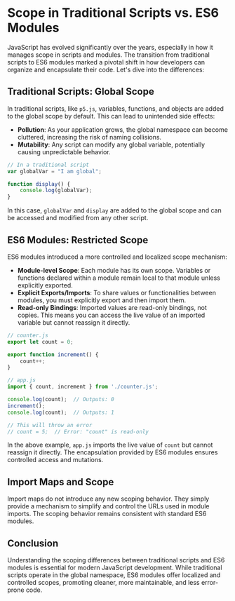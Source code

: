 
# Scope in Traditional Scripts vs. ES6 Modules

JavaScript has evolved significantly over the years, especially in how it manages scope in scripts and modules. The transition from traditional scripts to ES6 modules marked a pivotal shift in how developers can organize and encapsulate their code. Let's dive into the differences:

## Traditional Scripts: Global Scope

In traditional scripts, like `p5.js`, variables, functions, and objects are added to the global scope by default. This can lead to unintended side effects:

- **Pollution**: As your application grows, the global namespace can become cluttered, increasing the risk of naming collisions.
- **Mutability**: Any script can modify any global variable, potentially causing unpredictable behavior.

```javascript
// In a traditional script
var globalVar = "I am global";

function display() {
    console.log(globalVar);
}
```

In this case, `globalVar` and `display` are added to the global scope and can be accessed and modified from any other script.

## ES6 Modules: Restricted Scope

ES6 modules introduced a more controlled and localized scope mechanism:

- **Module-level Scope**: Each module has its own scope. Variables or functions declared within a module remain local to that module unless explicitly exported.
- **Explicit Exports/Imports**: To share values or functionalities between modules, you must explicitly export and then import them.
- **Read-only Bindings**: Imported values are read-only bindings, not copies. This means you can access the live value of an imported variable but cannot reassign it directly.

```javascript
// counter.js
export let count = 0;

export function increment() {
    count++;
}

// app.js
import { count, increment } from './counter.js';

console.log(count);  // Outputs: 0
increment();
console.log(count);  // Outputs: 1

// This will throw an error
// count = 5;  // Error: "count" is read-only
```

In the above example, `app.js` imports the live value of `count` but cannot reassign it directly. The encapsulation provided by ES6 modules ensures controlled access and mutations.

## Import Maps and Scope

Import maps do not introduce any new scoping behavior. They simply provide a mechanism to simplify and control the URLs used in module imports. The scoping behavior remains consistent with standard ES6 modules.

## Conclusion

Understanding the scoping differences between traditional scripts and ES6 modules is essential for modern JavaScript development. While traditional scripts operate in the global namespace, ES6 modules offer localized and controlled scopes, promoting cleaner, more maintainable, and less error-prone code.
